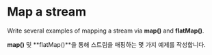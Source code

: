 # Map a stream

Write several examples of mapping a stream via **map()** and **flatMap()**.

**map()** 및 **flatMap()**을 통해 스트림을 매핑하는 몇 가지 예제를 작성합니다.
